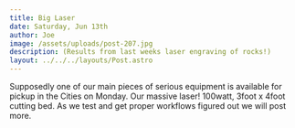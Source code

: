 ```yaml
---
title: Big Laser
date: Saturday, Jun 13th
author: Joe
image: /assets/uploads/post-207.jpg
description: (Results from last weeks laser engraving of rocks!)
layout: ../../../layouts/Post.astro
---
```


Supposedly one of our main pieces of serious equipment is available for pickup in the Cities on Monday.  Our massive laser!  100watt, 3foot x 4foot cutting bed.  As we test and get proper workflows figured out we will post more.
